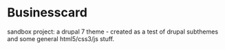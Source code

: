 Businesscard
==============

sandbox project: a drupal 7 theme - created as a test of drupal subthemes and some general html5/css3/js stuff.
